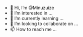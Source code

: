 - 👋 Hi, I’m @Minuzuize
- 👀 I’m interested in ...
- 🌱 I’m currently learning ...
- 💞️ I’m looking to collaborate on ...
- 📫 How to reach me ...

<!---
Minuzuize/Minuzuize is a ✨ special ✨ repository because its `README.md` (this file) appears on your GitHub profile.
You can click the Preview link to take a look at your changes.
--->
